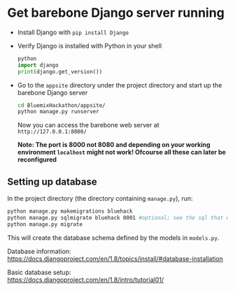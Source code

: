 # Get barebone Django server running

* Install Django with ``pip install Django``
* Verify Django is installed with Python in your shell

  ```python
  python
  import django
  print(django.get_version())
  ```

* Go to the ``appsite`` directory under the project directory and start up the barebone Django server
  ```bash
  cd BluemixHackathon/appsite/
  python manage.py runserver
  ```
  Now you can access the barebone web server at ``http://127.0.0.1:8000/``

  **Note: The port is 8000 not 8080 and depending on your working environment ``localhost`` might not work! Ofcourse all these can later be reconfigured**

## Setting up database
In the project directory (the directory containing ``manage.py``), run:

```bash
python manage.py makemigrations bluehack
python manage.py sqlmigrate bluehack 0001 #optional; see the sql that will be run
python manage.py migrate
```

This will create the database schema defined by the models in ``models.py``.

Database information: https://docs.djangoproject.com/en/1.8/topics/install/#database-installation

Basic database setup: https://docs.djangoproject.com/en/1.8/intro/tutorial01/
